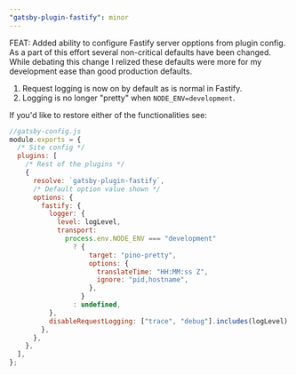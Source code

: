 ```yaml
---
"gatsby-plugin-fastify": minor
---
```


FEAT: Added ability to configure Fastify server opptions from plugin config. As a part of this effort several non-critical defaults have been changed. While debating this change I relized these defaults were more for my development ease than good production defaults.

1. Request logging is now on by default as is normal in Fastify.
2. Logging is no longer "pretty" when `NODE_ENV=development`.

If you'd like to restore either of the functionalities see:

```js
//gatsby-config.js
module.exports = {
  /* Site config */
  plugins: [
    /* Rest of the plugins */
    {
      resolve: `gatsby-plugin-fastify`,
      /* Default option value shown */
      options: {
        fastify: {
          logger: {
            level: logLevel,
            transport:
              process.env.NODE_ENV === "development"
                ? {
                    target: "pino-pretty",
                    options: {
                      translateTime: "HH:MM:ss Z",
                      ignore: "pid,hostname",
                    },
                  }
                : undefined,
          },
          disableRequestLogging: ["trace", "debug"].includes(logLevel) ? false : true,
        },
      },
    },
  ],
};
```
